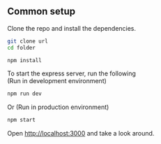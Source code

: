 ## Common setup

Clone the repo and install the dependencies.

```bash
git clone url
cd folder
```

```bash
npm install
``` 

To start the express server, run the following  
(Run in development environment)

```bash
npm run dev
```

Or (Run in production environment)

```bash
npm start
```

Open [http://localhost:3000](http://localhost:3000) and take a look around.
